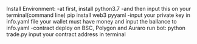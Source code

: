 Install Environment:
    -at first, install python3.7
    -and then input this on your terminal(command line)
        pip install web3 pyyaml
    -input your private key in info.yaml file
        your wallet must have money and input the ballance to info.yaml
    -contract deploy on BSC, Polygon and Auraro
run bot:
    python trade.py
    input your contract address in terminal

